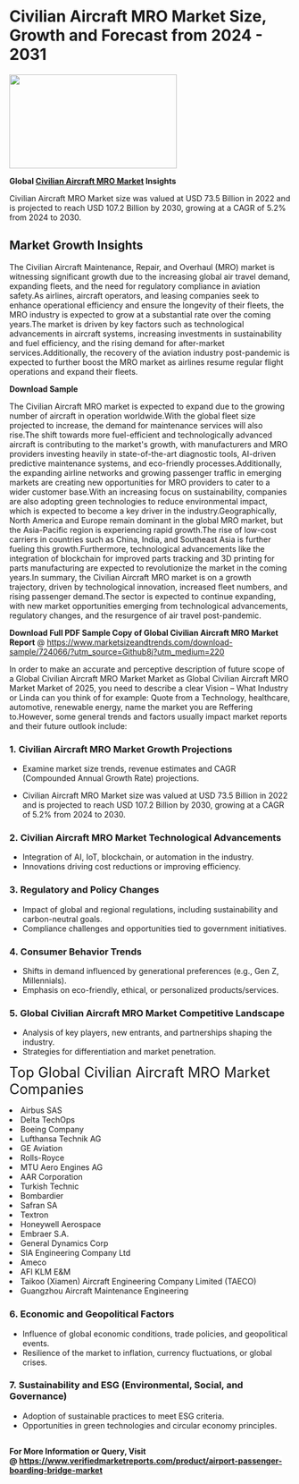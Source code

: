<H1>Civilian Aircraft MRO Market Size, Growth and Forecast from 2024 - 2031</H1><img class="aligncenter size-medium wp-image-584254" src="https://thirdeyenews.in/wp-content/uploads/2024/09/Global-Market-Research-300x168.jpeg" alt="" width="300" height="168" /><p><strong>Global&nbsp;<a href="https://www.marketsizeandtrends.com/download-sample/724066/?utm_source=Github8j?utm_medium=220">Civilian Aircraft MRO Market</a> Insights</strong></p><p>Civilian Aircraft MRO Market size was valued at USD 73.5 Billion in 2022 and is projected to reach USD 107.2 Billion by 2030, growing at a CAGR of 5.2% from 2024 to 2030.</p><p><h2>Market Growth Insights</h2> <p>The Civilian Aircraft Maintenance, Repair, and Overhaul (MRO) market is witnessing significant growth due to the increasing global air travel demand, expanding fleets, and the need for regulatory compliance in aviation safety.As airlines, aircraft operators, and leasing companies seek to enhance operational efficiency and ensure the longevity of their fleets, the MRO industry is expected to grow at a substantial rate over the coming years.The market is driven by key factors such as technological advancements in aircraft systems, increasing investments in sustainability and fuel efficiency, and the rising demand for after-market services.Additionally, the recovery of the aviation industry post-pandemic is expected to further boost the MRO market as airlines resume regular flight operations and expand their fleets.</p> <p><strong>Download Sample</strong></p> <p>The Civilian Aircraft MRO market is expected to expand due to the growing number of aircraft in operation worldwide.With the global fleet size projected to increase, the demand for maintenance services will also rise.The shift towards more fuel-efficient and technologically advanced aircraft is contributing to the market's growth, with manufacturers and MRO providers investing heavily in state-of-the-art diagnostic tools, AI-driven predictive maintenance systems, and eco-friendly processes.Additionally, the expanding airline networks and growing passenger traffic in emerging markets are creating new opportunities for MRO providers to cater to a wider customer base.With an increasing focus on sustainability, companies are also adopting green technologies to reduce environmental impact, which is expected to become a key driver in the industry.Geographically, North America and Europe remain dominant in the global MRO market, but the Asia-Pacific region is experiencing rapid growth.The rise of low-cost carriers in countries such as China, India, and Southeast Asia is further fueling this growth.Furthermore, technological advancements like the integration of blockchain for improved parts tracking and 3D printing for parts manufacturing are expected to revolutionize the market in the coming years.In summary, the Civilian Aircraft MRO market is on a growth trajectory, driven by technological innovation, increased fleet numbers, and rising passenger demand.The sector is expected to continue expanding, with new market opportunities emerging from technological advancements, regulatory changes, and the resurgence of air travel post-pandemic.</p> <p><span class=""><strong>Download Full PDF Sample Copy of Global Civilian Aircraft MRO Market Report</strong> @ <a href="https://www.marketsizeandtrends.com/download-sample/724066/?utm_source=Github8j?utm_medium=220" target="_blank">https://www.marketsizeandtrends.com/download-sample/724066/?utm_source=Github8j?utm_medium=220</a></span></p><p>In order to make an accurate and perceptive description of future scope of a Global&nbsp;Civilian Aircraft MRO Market Market as Global&nbsp;Civilian Aircraft MRO Market Market of 2025, you need to describe a clear Vision &ndash; What Industry or Linda can you think of for example: Quote from a Technology, healthcare, automotive, renewable energy, name the market you are Reffering to.However, some general trends and factors usually impact market reports and their future outlook include:</p><h3>1.&nbsp;<strong>Civilian Aircraft MRO Market Growth Projections</strong></h3><ul><li>Examine market size trends, revenue estimates and CAGR (Compounded Annual Growth Rate) projections.</li><li><p>Civilian Aircraft MRO Market size was valued at USD 73.5 Billion in 2022 and is projected to reach USD 107.2 Billion by 2030, growing at a CAGR of 5.2% from 2024 to 2030.</p></li></ul><h3>2.&nbsp;<strong>Civilian Aircraft MRO Market Technological Advancements</strong></h3><ul><li>Integration of AI, IoT, blockchain, or automation in the industry.</li><li>Innovations driving cost reductions or improving efficiency.</li></ul><h3>3.&nbsp;<strong>Regulatory and Policy Changes</strong></h3><ul><li>Impact of global and regional regulations, including sustainability and carbon-neutral goals.</li><li>Compliance challenges and opportunities tied to government initiatives.</li></ul><h3>4.&nbsp;<strong>Consumer Behavior Trends</strong></h3><ul><li>Shifts in demand influenced by generational preferences (e.g., Gen Z, Millennials).</li><li>Emphasis on eco-friendly, ethical, or personalized products/services.</li></ul><h3>5.&nbsp;<strong>Global Civilian Aircraft MRO Market Competitive Landscape</strong></h3><ul><li>Analysis of key players, new entrants, and partnerships shaping the industry.</li><li>Strategies for differentiation and market penetration.</li></ul><p data-pm-slice="1 1 []"><span style="color: inherit; font-family: inherit; font-size: 25px;">Top Global Civilian Aircraft MRO Market Companies</span></p><div class="" data-test-id=""><p><li>Airbus SAS</li><li> Delta TechOps</li><li> Boeing Company</li><li> Lufthansa Technik AG</li><li> GE Aviation</li><li> Rolls-Royce</li><li> MTU Aero Engines AG</li><li> AAR Corporation</li><li> Turkish Technic</li><li> Bombardier</li><li> Safran SA</li><li> Textron</li><li> Honeywell Aerospace</li><li> Embraer S.A.</li><li> General Dynamics Corp</li><li> SIA Engineering Company Ltd</li><li> Ameco</li><li> AFI KLM E&M</li><li> Taikoo (Xiamen) Aircraft Engineering Company Limited (TAECO)</li><li> Guangzhou Aircraft Maintenance Engineering</li></p></div><h3>6.&nbsp;<strong>Economic and Geopolitical Factors</strong></h3><ul><li>Influence of global economic conditions, trade policies, and geopolitical events.</li><li>Resilience of the market to inflation, currency fluctuations, or global crises.</li></ul><h3>7.&nbsp;<strong>Sustainability and ESG (Environmental, Social, and Governance)</strong></h3><ul><li>Adoption of sustainable practices to meet ESG criteria.</li><li>Opportunities in green technologies and circular economy principles.</li></ul><h2><strong style="font-size: 14px;">For More Information or Query, Visit @&nbsp;</strong><a style="background-color: #ffffff; font-size: 14px;" href="https://www.marketsizeandtrends.com/report/civilian-aircraft-mro-market/" target="_blank">https://www.verifiedmarketreports.com/product/airport-passenger-boarding-bridge-market</a></h2>